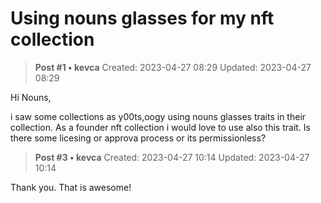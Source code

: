 # Using nouns glasses for my nft collection

<!-- ✦✦✦ POST START ✦✦✦ -->

> **Post #1 • kevca**
> Created: 2023-04-27 08:29
> Updated: 2023-04-27 08:29

Hi Nouns,

i saw some collections as y00ts,oogy using nouns glasses traits in their collection. As a founder nft collection i would love to use also this trait. Is there some licesing or approva process or its permissionless?

<!-- ✦✦✦ POST END ✦✦✦ -->

<!-- ✦✦✦ POST START ✦✦✦ -->

> **Post #3 • kevca**
> Created: 2023-04-27 10:14
> Updated: 2023-04-27 10:14

Thank you. That is awesome!

<!-- ✦✦✦ POST END ✦✦✦ -->


